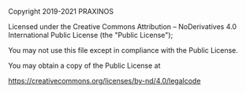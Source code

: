 Copyright 2019-2021 PRAXINOS

Licensed under the Creative Commons Attribution – NoDerivatives 4.0 International Public License (the "Public License");

You may not use this file except in compliance with the Public License.

You may obtain a copy of the Public License at

https://creativecommons.org/licenses/by-nd/4.0/legalcode
